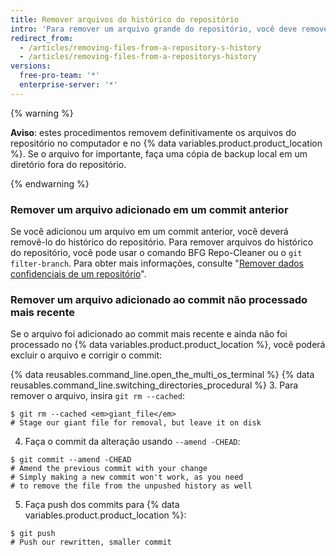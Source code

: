 ```yaml
---
title: Remover arquivos do histórico do repositório
intro: 'Para remover um arquivo grande do repositório, você deve removê-lo completamente do repositório local e do {% data variables.product.product_location %}.'
redirect_from:
  - /articles/removing-files-from-a-repository-s-history
  - /articles/removing-files-from-a-repositorys-history
versions:
  free-pro-team: '*'
  enterprise-server: '*'
---
```


{% warning %}

**Aviso**: estes procedimentos removem definitivamente os arquivos do repositório no computador e no {% data variables.product.product_location %}. Se o arquivo for importante, faça uma cópia de backup local em um diretório fora do repositório.

{% endwarning %}

### Remover um arquivo adicionado em um commit anterior

Se você adicionou um arquivo em um commit anterior, você deverá removê-lo do histórico do repositório. Para remover arquivos do histórico do repositório, você pode usar o comando BFG Repo-Cleaner ou o `git filter-branch`. Para obter mais informações, consulte "[Remover dados confidenciais de um repositório](/github/authenticating-to-github/removing-sensitive-data-from-a-repository)".

### Remover um arquivo adicionado ao commit não processado mais recente

Se o arquivo foi adicionado ao commit mais recente e ainda não foi processado no {% data variables.product.product_location %}, você poderá excluir o arquivo e corrigir o commit:

{% data reusables.command_line.open_the_multi_os_terminal %}
{% data reusables.command_line.switching_directories_procedural %}
3. Para remover o arquivo, insira `git rm --cached`:
  ```shell
  $ git rm --cached <em>giant_file</em>
  # Stage our giant file for removal, but leave it on disk
  ```
4. Faça o commit da alteração usando `--amend -CHEAD`:
  ```shell
  $ git commit --amend -CHEAD
  # Amend the previous commit with your change
  # Simply making a new commit won't work, as you need
  # to remove the file from the unpushed history as well
  ```
5. Faça push dos commits para {% data variables.product.product_location %}:
  ```shell
  $ git push
  # Push our rewritten, smaller commit
  ```
